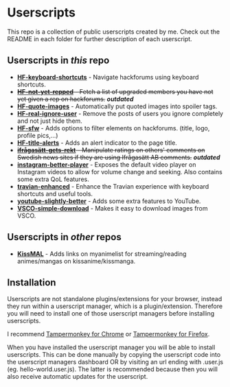 # Userscripts

This repo is a collection of public userscripts created by me. Check out the README in each folder for further description of each userscript.

## Userscripts in _this_ repo

- [__HF-keyboard-shortcuts__](https://github.com/josefandersson/userscripts/tree/master/HF-keyboard-shortcuts) - Navigate hackforums using keyboard shortcuts.
- ~~[__HF-not-yet-repped__](https://github.com/josefandersson/userscripts/tree/master/HF-not-yet-repped) - Fetch a list of upgraded members you have not yet given a rep on hackforums.~~ ___outdated___
- [__HF-quote-images__](https://github.com/josefandersson/userscripts/tree/master/HF-quote-images) - Automatically put quoted images into spoiler tags.
- [__HF-real-ignore-user__](https://github.com/josefandersson/userscripts/tree/master/HF-real-ignore-user) - Remove the posts of users you ignore completely and not just hide them.
- [__HF-sfw__](https://github.com/josefandersson/userscripts/tree/master/HF-sfw) - Adds options to filter elements on hackforums. (title, logo, profile pics,...)
- [__HF-title-alerts__](https://github.com/josefandersson/userscripts/tree/master/HF-title-alerts) - Adds an alert indicator to the page title.
- ~~[__ifrågasätt-gets-rekt__](https://github.com/josefandersson/userscripts/tree/master/ifrågasätt-gets-rekt) - Manipulate ratings on others' comments on Swedish news sites if they are using Ifrågasätt AB comments.~~ ___outdated___
- [__instagram-better-player__](https://github.com/josefandersson/userscripts/tree/master/instagram-better-player) - Exposes the default video player on Instagram videos to allow for volume change and seeking. Also contains some extra QoL features.
- [__travian-enhanced__](https://github.com/josefandersson/userscripts/tree/master/travian-enhanced) - Enhance the Travian experience with keyboard shortcuts and useful tools.
- [__youtube-slightly-better__](https://github.com/josefandersson/userscripts/tree/master/youtube-slightly-better) - Adds some extra features to YouTube.
- [__VSCO-simple-download__](https://github.com/josefandersson/userscripts/tree/master/VSCO-simple-download) - Makes it easy to download images from VSCO.

## Userscripts in _other_ repos

- [__KissMAL__](https://github.com/josefandersson/KissMAL) - Adds links on myanimelist for streaming/reading animes/mangas on kissanime/kissmanga.

## Installation

Userscripts are not standalone plugins/extensions for your browser, instead they run within a userscript manager, which is a plugin/extension. Therefore you will need to install one of those userscript managers before installing userscripts.

I recommend [Tampermonkey for Chrome](https://chrome.google.com/webstore/detail/tampermonkey/dhdgffkkebhmkfjojejmpbldmpobfkfo) or [Tampermonkey for Firefox](https://addons.mozilla.org/en-US/firefox/addon/tampermonkey/).

When you have installed the userscript manager you will be able to install userscripts. This can be done manually by copying the userscript code into the userscript managers dashboard OR by visiting an url ending with .user.js (eg. hello-world.user.js). The latter is recommended because then you will also receive automatic updates for the userscript.

